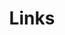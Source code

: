 ---
title: Links
layout: links
lang: en
ref: 'links'
links:
- title: My work
  description: 
  url: '/'
  icon: /assets/meta/an-favicon-256.png
- title: About me
  description: 
  url: 'https://annafilou.com/en/about/'
  icon: 
  size: 
  pill: 
- title: Bookmakrs Tab Chrome extension
  description: 
  url: 'https://chromewebstore.google.com/detail/bookmarks-tab/ofijmedbafaffedkkhpgandnchdnbgoo'
  icon: 
  size: 
  pill: NEW!
- title: LinkedIn
  description: 
  url: 'https://www.linkedin.com/in/annafilou/'
  icon: 
  size: half
  pill: 
- title: 
  description: Read.CV
  url: 'https://read.cv/ann'
  icon: 
  size: half
  pill: 
- title: Email me
  description: 
  url: 'mailto:hello@annafilou.com'
  icon: 
  size: 
  pill: 
- title: LGBTmyths.com
  description: 
  url: 'https://lgbtmyths.com/'
  icon: https://lgbtmyths.com/assets/lgbt-gradient.png
  size: 
  pill: 
- title: My personality
  description: 
  url: 'https://www.dimensional.me/app/profile/77sLxxYfx7dY6rrP23BZVwduQp43'
  icon: 
  size: half
  pill: 
- title: 
  description: 
  url: ''
  icon: 
  size: 
  pill: 
---